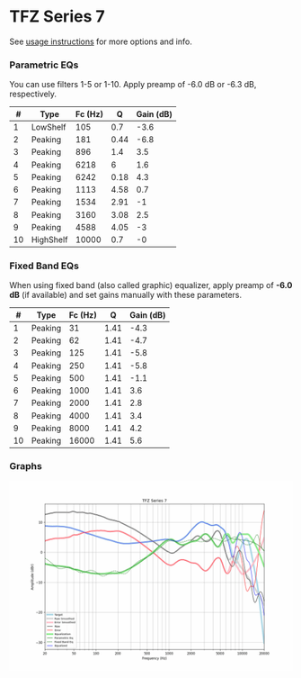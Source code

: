 # TFZ Series 7
See [usage instructions](https://github.com/jaakkopasanen/AutoEq#usage) for more options and info.

### Parametric EQs
You can use filters 1-5 or 1-10. Apply preamp of -6.0 dB or -6.3 dB, respectively.

|   # | Type      |   Fc (Hz) |    Q |   Gain (dB) |
|-----|-----------|-----------|------|-------------|
|   1 | LowShelf  |       105 | 0.7  |        -3.6 |
|   2 | Peaking   |       181 | 0.44 |        -6.8 |
|   3 | Peaking   |       896 | 1.4  |         3.5 |
|   4 | Peaking   |      6218 | 6    |         1.6 |
|   5 | Peaking   |      6242 | 0.18 |         4.3 |
|   6 | Peaking   |      1113 | 4.58 |         0.7 |
|   7 | Peaking   |      1534 | 2.91 |        -1   |
|   8 | Peaking   |      3160 | 3.08 |         2.5 |
|   9 | Peaking   |      4588 | 4.05 |        -3   |
|  10 | HighShelf |     10000 | 0.7  |        -0   |

### Fixed Band EQs
When using fixed band (also called graphic) equalizer, apply preamp of **-6.0 dB** (if available) and set gains manually with these parameters.

|   # | Type    |   Fc (Hz) |    Q |   Gain (dB) |
|-----|---------|-----------|------|-------------|
|   1 | Peaking |        31 | 1.41 |        -4.3 |
|   2 | Peaking |        62 | 1.41 |        -4.7 |
|   3 | Peaking |       125 | 1.41 |        -5.8 |
|   4 | Peaking |       250 | 1.41 |        -5.8 |
|   5 | Peaking |       500 | 1.41 |        -1.1 |
|   6 | Peaking |      1000 | 1.41 |         3.6 |
|   7 | Peaking |      2000 | 1.41 |         2.8 |
|   8 | Peaking |      4000 | 1.41 |         3.4 |
|   9 | Peaking |      8000 | 1.41 |         4.2 |
|  10 | Peaking |     16000 | 1.41 |         5.6 |

### Graphs
![](./TFZ%20Series%207.png)
